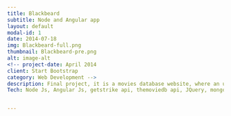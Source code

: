 ```yaml
---
title: Blackbeard
subtitle: Node and Angular app
layout: default
modal-id: 1
date: 2014-07-18
img: Blackbeard-full.png
thumbnail: Blackbeard-pre.png
alt: image-alt
<!-- project-date: April 2014
client: Start Bootstrap
category: Web Development -->
description: Final project, it is a movies database website, where an user can search for a movies and also find torrents    related to them, the user can start the download using magnet links.    
Tech: Node Js, Angular Js, getstrike api, themoviedb api, JQuery, mongodb.


---
```

